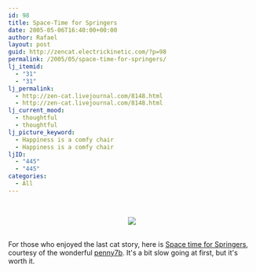 ```yaml
---
id: 98
title: Space-Time for Springers
date: 2005-05-06T16:40:00+00:00
author: Rafael
layout: post
guid: http://zencat.electrickinetic.com/?p=98
permalink: /2005/05/space-time-for-springers/
lj_itemid:
  - "31"
  - "31"
lj_permalink:
  - http://zen-cat.livejournal.com/8148.html
  - http://zen-cat.livejournal.com/8148.html
lj_current_mood:
  - thoughtful
  - thoughtful
lj_picture_keyword:
  - Happiness is a comfy chair
  - Happiness is a comfy chair
ljID:
  - "445"
  - "445"
categories:
  - All
---
```

<br /><center><img src="http://img.photobucket.com/albums/v384/zen_cat/Cattakingawayblankimage.gif">
</center><br />
For those who enjoyed the last cat story, here is <a href="http://www.scifi.com/scifiction/classics/classics_archive/leiber/index.html">Space time for Springers</a>, courtesy of the wonderful <a href="http://penny7b.livejournal.com/" class="lj-user">penny7b</a>. It's a bit slow going at first, but it's worth it.
<br />